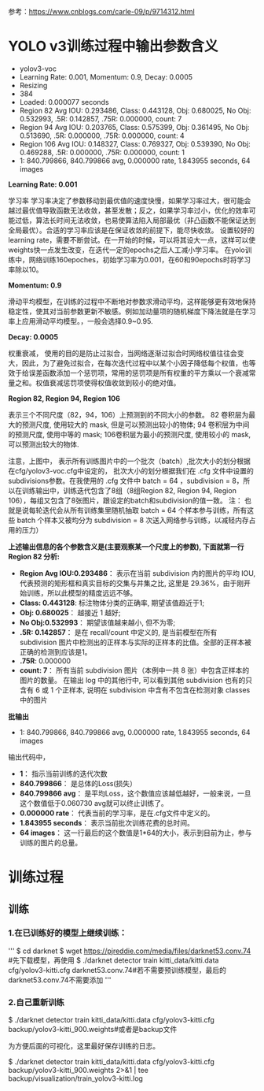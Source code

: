 参考：https://www.cnblogs.com/carle-09/p/9714312.html


# YOLO v3训练过程中输出参数含义

- yolov3-voc
- Learning Rate: 0.001, Momentum: 0.9, Decay: 0.0005
- Resizing
- 384
- Loaded: 0.000077 seconds
- Region 82 Avg IOU: 0.293486, Class: 0.443128, Obj: 0.680025, No Obj: 0.532993, .5R: 0.142857, .75R: 0.000000,  count: 7
- Region 94 Avg IOU: 0.203765, Class: 0.575399, Obj: 0.361495, No Obj: 0.513690, .5R: 0.000000, .75R: 0.000000,  count: 4
- Region 106 Avg IOU: 0.148327, Class: 0.769327, Obj: 0.539390, No Obj: 0.469288, .5R: 0.000000, .75R: 0.000000,  count: 1
- 1: 840.799866, 840.799866 avg, 0.000000 rate, 1.843955 seconds, 64 images

**Learning Rate: 0.001**

学习率 学习率决定了参数移动到最优值的速度快慢，如果学习率过大，很可能会越过最优值导致函数无法收敛，甚至发散；反之，如果学习率过小，优化的效率可能过低，算法长时间无法收敛，也易使算法陷入局部最优（非凸函数不能保证达到全局最优）。合适的学习率应该是在保证收敛的前提下，能尽快收敛。
设置较好的learning rate，需要不断尝试。在一开始的时候，可以将其设大一点，这样可以使weights快一点发生改变，在迭代一定的epochs之后人工减小学习率。
在yolo训练中，网络训练160epoches，初始学习率为0.001，在60和90epochs时将学习率除以10。

**Momentum: 0.9**

滑动平均模型，在训练的过程中不断地对参数求滑动平均，这样能够更有效地保持稳定性，使其对当前参数更新不敏感。例如加动量项的随机梯度下降法就是在学习率上应用滑动平均模型。，一般会选择0.9~0.95.

**Decay: 0.0005**

权重衰减， 使用的目的是防止过拟合，当网络逐渐过拟合时网络权值往往会变大，因此，为了避免过拟合，在每次迭代过程中以某个小因子降低每个权值，也等效于给误差函数添加一个惩罚项，常用的惩罚项是所有权重的平方乘以一个衰减常量之和。权值衰减惩罚项使得权值收敛到较小的绝对值。

**Region 82, Region 94, Region 106**

表示三个不同尺度（82，94，106）上预测到的不同大小的参数。
82 卷积层为最大的预测尺度, 使用较大的 mask, 但是可以预测出较小的物体;
94 卷积层为中间的预测尺度, 使用中等的 mask;
106卷积层为最小的预测尺度, 使用较小的 mask, 可以预测出较大的物体.

注意，上图中，
表示所有训练图片中的一个批次（batch）,批次大小的划分根据在cfg/yolov3-voc.cfg中设定的， 批次大小的划分根据我们在 .cfg 文件中设置的subdivisions参数。在我使用的 .cfg 文件中 batch = 64 ，subdivision = 8，所以在训练输出中，训练迭代包含了8组（8组Region 82, Region 94, Region 106），每组又包含了8张图片，跟设定的batch和subdivision的值一致。
注： 也就是说每轮迭代会从所有训练集里随机抽取 batch = 64 个样本参与训练，所有这些 batch 个样本又被均分为 subdivision = 8 次送入网络参与训练，以减轻内存占用的压力）

**上述输出信息的各个参数含义是(主要观察某一个尺度上的参数), 下面就第一行 Region 82 分析:**

- **Region Avg IOU:0.293486**： 表示在当前 subdivision 内的图片的平均 IOU, 代表预测的矩形框和真实目标的交集与并集之比, 这里是 29.36%，由于刚开始训练，所以此模型的精度远远不够。
- **Class: 0.443128**: 标注物体分类的正确率, 期望该值趋近于1;
- **Obj: 0.680025**： 越接近 1 越好;
- **No Obj:0.532993**： 期望该值越来越小, 但不为零;
- **.5R: 0.142857**： 是在 recall/count 中定义的, 是当前模型在所有 subdivision 图片中检测出的正样本与实际的正样本的比值。全部的正样本被正确的检测到应该是1。
- **.75R**: 0.000000
- **count: 7**： 所有当前 subdivision 图片（本例中一共 8 张）中包含正样本的图片的数量。 在输出 log 中的其他行中, 可以看到其他 subdivision 也有的只含有 6 或 1 个正样本, 说明在 subdivision 中含有不包含在检测对象 classes 中的图片

**批输出**
- 1: 840.799866, 840.799866 avg, 0.000000 rate, 1.843955 seconds, 64 images

输出代码中，
- **1**： 指示当前训练的迭代次数
- **840.799866**： 是总体的Loss(损失）
- **840.799866 avg**： 是平均Loss，这个数值应该越低越好，一般来说，一旦这个数值低于0.060730 avg就可以终止训练了。
- **0.000000 rate**： 代表当前的学习率，是在.cfg文件中定义的。
- **1.843955 seconds**： 表示当前批次训练花费的总时间。
- **64 images**： 这一行最后的这个数值是1*64的大小，表示到目前为止，参与训练的图片的总量。


# 训练过程
## 训练
### 1.在已训练好的模型上继续训练：
'''
$ cd darknet
$ wget https://pjreddie.com/media/files/darknet53.conv.74  #先下载模型，再使用
$ ./darknet detector train kitti_data/kitti.data cfg/yolov3-kitti.cfg darknet53.conv.74#若不需要预训练模型，最后的darknet53.conv.74不需要添加
'''
### 2.自己重新训练
$ ./darknet detector train kitti_data/kitti.data cfg/yolov3-kitti.cfg backup/yolov3-kitti_900.weights#或者是backup文件

为方便后面的可视化，这里最好保存训练的日志。

$ ./darknet detector train kitti_data/kitti.data cfg/yolov3-kitti.cfg backup/yolov3-kitti_900.weights 2>&1 | tee backup/visualization/train_yolov3-kitti.log

